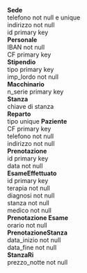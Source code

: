**Sede**  
telefono not null e unique  
indirizzo not null  
id primary key   
**Personale**  
IBAN not null   
CF primary key  
**Stipendio**  
tipo primary key  
imp_lordo not null  
**Macchinario**  
n_serie primary key  
**Stanza**  
chiave di stanza  
**Reparto**  
tipo unique 
**Paziente**  
CF primary key  
telefono not null  
indirizzo not null  
**Prenotazione**  
id primary key  
data not null  
**EsameEffettuato**  
id primary key  
terapia not null  
diagnosi not null  
stanza not null  
medico not null  
**Prenotazione Esame**  
orario not null  
**PrenotazioneStanza**  
data_inizio not null  
data_fine not null  
**StanzaRi**  
prezzo_notte not null  
